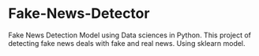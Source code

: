 # Fake-News-Detector


Fake News Detection Model using Data sciences in Python. This project of detecting fake news deals with fake and real news. Using sklearn model.
